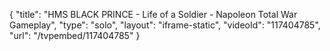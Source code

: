 {
    "title": "HMS BLACK PRINCE - Life of a Soldier - Napoleon Total War Gameplay",
    "type": "solo",
    "layout": "iframe-static",
    "videoId": "117404785",
    "url": "\/tvpembed\/117404785"
}